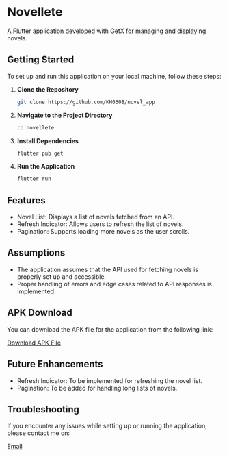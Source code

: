 # Novellete

A Flutter application developed with GetX for managing and displaying novels.

## Getting Started

To set up and run this application on your local machine, follow these steps:

1. **Clone the Repository**

   ```bash
   git clone https://github.com/KH0308/novel_app

   ```

2. **Navigate to the Project Directory**

   ```bash
   cd novellete

   ```

3. **Install Dependencies**

   ```bash
   flutter pub get

   ```

4. **Run the Application**

   ```bash
   flutter run

   ```

## Features

- Novel List: Displays a list of novels fetched from an API.
- Refresh Indicator: Allows users to refresh the list of novels.
- Pagination: Supports loading more novels as the user scrolls.

## Assumptions

- The application assumes that the API used for fetching novels is properly set up and accessible.
- Proper handling of errors and edge cases related to API responses is implemented.

## APK Download

You can download the APK file for the application from the following link:

[Download APK File](https://drive.google.com/drive/folders/1tu3N6JnLYaRhNlkq3UrDcrrbTJr-TWgl?usp=sharing)

## Future Enhancements

- Refresh Indicator: To be implemented for refreshing the novel list.
- Pagination: To be added for handling long lists of novels.

## Troubleshooting

If you encounter any issues while setting up or running the application, please contact me on:

[Email](khairulikwan262@gmail.com)
